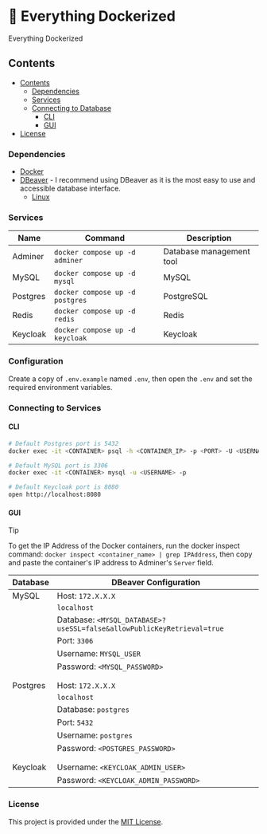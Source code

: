 # :whale2: Everything Dockerized

Everything Dockerized


## Contents

- [Contents](#contents)
    - [Dependencies](#dependencies)
    - [Services](#databases)
    - [Connecting to Database](#connecting-to-database)
        - [CLI](#cli)
        - [GUI](#gui)
- [License](#license)


### Dependencies

- [Docker](https://www.docker.com/)
- [DBeaver](https://dbeaver.io/) - I recommend using DBeaver as it is the most easy to use and accessible database interface.
    - [Linux](https://flathub.org/apps/io.dbeaver.DBeaverCommunity)


### Services

| Name       | Command                         | Description              |
|------------|---------------------------------|--------------------------|
| Adminer    | `docker compose up -d adminer`  | Database management tool |
| MySQL      | `docker compose up -d mysql`    | MySQL                    |
| Postgres   | `docker compose up -d postgres` | PostgreSQL               |
| Redis      | `docker compose up -d redis`    | Redis                    |
| Keycloak   | `docker compose up -d keycloak` | Keycloak                 |


### Configuration

Create a copy of `.env.example` named `.env`, then open the `.env` and set the
required environment variables.


### Connecting to Services

#### CLI
```bash
# Default Postgres port is 5432
docker exec -it <CONTAINER> psql -h <CONTAINER_IP> -p <PORT> -U <USERNAME> <DB_NAME>

# Default MySQL port is 3306
docker exec -it <CONTAINER> mysql -u <USERNAME> -p

# Default Keycloak port is 8080
open http://localhost:8080
```

#### GUI

> [!TIP]
> To get the IP Address of the Docker containers, run the docker inspect command: `docker inspect <container_name> | grep IPAddress`, then copy and paste the container's IP address to Adminer's `Server` field.

| Database   | DBeaver Configuration                                                  |
|------------|------------------------------------------------------------------------|
| MySQL      | Host: `172.X.X.X`                                                      |
|            |       `localhost`                                                      |
|            | Database: `<MYSQL_DATABASE>?useSSL=false&allowPublicKeyRetrieval=true` |
|            | Port: `3306`                                                           |
|            | Username: `MYSQL_USER`                                                 |
|            | Password: `<MYSQL_PASSWORD>`                                           |
|            |                                                                        |
|            |                                                                        |
| Postgres   | Host: `172.X.X.X`                                                      |
|            |       `localhost`                                                      |
|            | Database: `postgres`                                                   |
|            | Port: `5432`                                                           |
|            | Username: `postgres`                                                   |
|            | Password: `<POSTGRES_PASSWORD>`                                        |
|            |                                                                        |
|            |                                                                        |
| Keycloak   | Username: `<KEYCLOAK_ADMIN_USER>`                                      |
|            | Password: `<KEYCLOAK_ADMIN_PASSWORD>`                                  |


### License

This project is provided under the [MIT License](./LICENSE).
